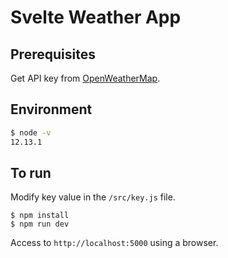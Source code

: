 # Svelte Weather App

## Prerequisites

Get API key from [OpenWeatherMap](https://openweathermap.org/).

## Environment

```sh
$ node -v
12.13.1
```

## To run

Modify key value in the `/src/key.js` file.

```
$ npm install
$ npm run dev
```

Access to `http://localhost:5000` using a browser.